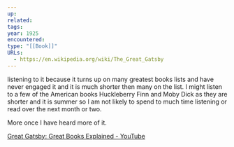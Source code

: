 ```yaml
---
up: 
related: 
tags: 
year: 1925
encountered: 
type: "[[Book]]"
URLs:
  - https://en.wikipedia.org/wiki/The_Great_Gatsby
---
```

listening to it because it turns up on many greatest books lists and have never engaged it and it is much shorter then many on the list. I might listen to a few of the American books Huckleberry Finn and Moby Dick as they are shorter and it is summer so I am not likely to spend to much time listening or read over the next month or two.

More once I have heard more of it.


[Great Gatsby: Great Books Explained - YouTube](https://youtu.be/bQziPUFpjmc?si=ZTMVftQE2RjbyW-2)